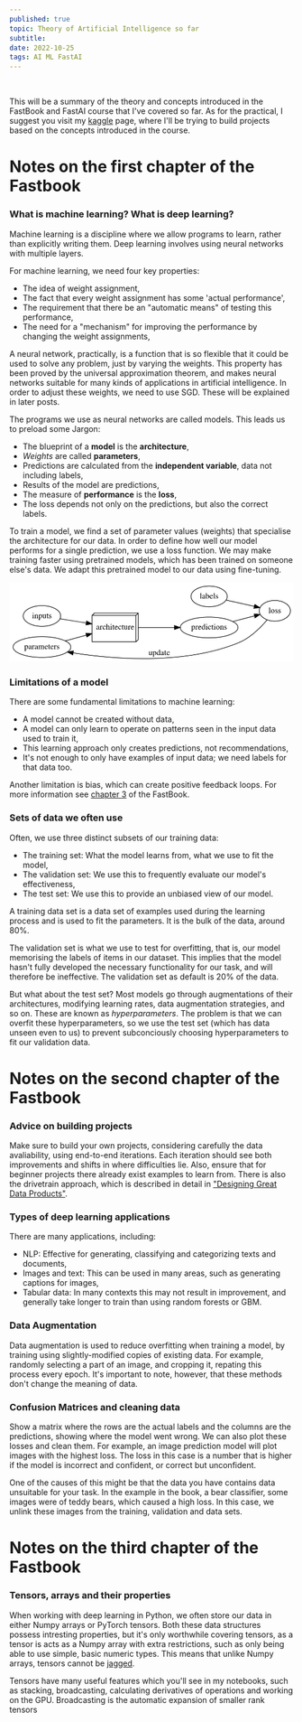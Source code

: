 ```yaml
---
published: true
topic: Theory of Artificial Intelligence so far
subtitle: 
date: 2022-10-25
tags: AI ML FastAI
---
```


<br>

This will be a summary of the theory and concepts introduced in the FastBook and FastAI course that I've covered so far. As for the practical, I suggest you visit
my [kaggle](https://www.kaggle.com/williamkasafir) page, where I'll be trying to build projects based on the concepts introduced in the course.

# Notes on the first chapter of the Fastbook

### What is machine learning? What is deep learning?

Machine learning is a discipline where we allow programs to learn, rather than explicitly writing them. Deep learning involves using neural networks with multiple layers.

For machine learning, we need four key properties:
 - The idea of weight assignment,
 - The fact that every weight assignment has some 'actual performance',
 - The requirement that there be an "automatic means" of testing this performance,
 - The need for a "mechanism" for improving the performance by changing the weight assignments,

A neural network, practically, is a function that is so flexible that it could be used to solve any problem, just by varying the weights. This property has been proved by the
universal approximation theorem, and makes neural networks suitable for many kinds of applications in artificial intelligence. In order to adjust these weights, we need to use SGD.
These will be explained in later posts.

The programs we use as neural networks are called models. This leads us to preload some Jargon:
- The blueprint of a **model** is the **architecture**,
- *Weights* are called **parameters**,
- Predictions are calculated from the **independent variable**, data not including labels,
- Results of the model are predictions,
- The measure of **performance** is the **loss**,
- The loss depends not only on the predictions, but also the correct labels.

To train a model, we find a set of parameter values (weights) that specialise the architecture for our data. In order to define how well our model performs for a single prediction, we use a loss function.
We may make training faster using pretrained models, which has been trained on someone else's data. We adapt this pretrained model to our data using fine-tuning.

![Diagram of the model working](/images/modeljargon.png)

### Limitations of a model

There are some fundamental limitations to machine learning:
- A model cannot be created without data,
- A model can only learn to operate on patterns seen in the input data used to train it,
- This learning approach only creates predictions, not recommendations,
- It's not enough to only have examples of input data; we need labels for that data too.

Another limitation is bias, which can create positive feedback loops. For more information see [chapter 3](https://nbviewer.org/github/fastai/fastbook/blob/master/03_ethics.ipynb) of the FastBook.

### Sets of data we often use
Often, we use three distinct subsets of our training data:
- The training set: What the model learns from, what we use to fit the model,
- The validation set: We use this to frequently evaluate our model's effectiveness,
- The test set: We use this to provide an unbiased view of our model.

A training data set is a data set of examples used during the learning process and is used to fit the parameters. It is the bulk of the data, around 80%.

The validation set is what we use to test for overfitting, that is, our model memorising the labels of items in our dataset. This implies that the model hasn't fully developed the necessary
functionality for our task, and will therefore be ineffective. The validation set as default is 20% of the data.

But what about the test set? Most models go through augmentations of their architectures, modifying learning rates, data augmentation strategies, and so on. These are known as *hyperparameters*.
The problem is that we can overfit these hyperparameters, so we use the test set (which has data unseen even to us) to prevent subconciously choosing hyperparameters to fit our validation data.

# Notes on the second chapter of the Fastbook

### Advice on building projects
Make sure to build your own projects, considering carefully the data avaliability, using end-to-end iterations. Each iteration should see both improvements and shifts in where difficulties lie.
Also, ensure that for beginner projects there already exist examples to learn from. There is also the drivetrain approach, which is described in detail in
["Designing Great Data Products"](https://www.oreilly.com/radar/drivetrain-approach-data-products/).

### Types of deep learning applications
There are many applications, including:
- NLP: Effective for generating, classifying and categorizing texts and documents,
- Images and text: This can be used in many areas, such as generating captions for images,
- Tabular data: In many contexts this may not result in improvement, and generally take longer to train than using random forests or GBM.

### Data Augmentation
Data augmentation is used to reduce overfitting when training a model, by training using slightly-modified copies of existing data. For example, randomly selecting a part of an image, and cropping it,
repating this process every epoch. It's important to note, however, that these methods don't change the meaning of data.

### Confusion Matrices and cleaning data
Show a matrix where the rows are the actual labels and the columns are the predictions, showing where the model went wrong. We can also plot these losses and clean them. For example, an
image prediction model will plot images with the highest loss. The loss in this case is a number that is higher if the model is incorrect and confident, or correct but unconfident.

One of the causes of this might be that the data you have contains data unsuitable for your task. In the example in the book, a bear classifier, some images were of teddy bears, which caused a high loss. In
this case, we unlink these images from the training, validation and data sets.

# Notes on the third chapter of the Fastbook

### Tensors, arrays and their properties
When working with deep learning in Python, we often store our data in either Numpy arrays or PyTorch tensors. Both these data structures possess intresting properties, but it's only worthwhile covering
tensors, as a tensor is acts as a Numpy array with extra restrictions, such as only being able to use simple, basic numeric types. This means that unlike Numpy arrays, tensors cannot be
[jagged](https://en.wikipedia.org/wiki/Jagged_array).

Tensors have many useful features which you'll see in my notebooks, such as stacking, broadcasting, calculating derivatives of operations and working on the GPU. Broadcasting is the automatic expansion
of smaller rank tensors
   [^1]: The rank of a tensor is the number of axes or dimensions in a tensor. On a similar note, the shape of a tensor is the size of each axis of a tensor.
to have the same size as another during operations.
